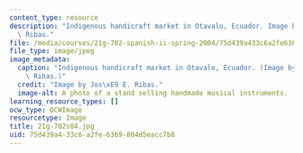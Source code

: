 ```yaml
---
content_type: resource
description: "Indigenous handicraft market in Otavalo, Ecuador. Image by Jos\xE9 E.\
  \ Ribas."
file: /media/courses/21g-702-spanish-ii-spring-2004/75d439a433c6a2fe6369804d5eacc7b8_21g-702s04.jpg
file_type: image/jpeg
image_metadata:
  caption: "Indigenous handicraft market in Otavalo, Ecuador. (Image by Jos\xE9 E.\
    \ Ribas.)"
  credit: "Image by Jos\xE9 E. Ribas."
  image-alt: A photo of a stand selling handmade musical instruments.
learning_resource_types: []
ocw_type: OCWImage
resourcetype: Image
title: 21g-702s04.jpg
uid: 75d439a4-33c6-a2fe-6369-804d5eacc7b8
---
```

